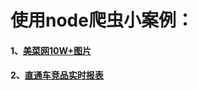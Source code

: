 # 使用node爬虫小案例：
#### 1、[美菜网10W+图片](https://github.com/f2ecjb/node-crawler/tree/master/meicaidownpic)
#### 2、[直通车竞品实时报表](https://github.com/f2ecjb/node-crawler/tree/master/zhicongche)
